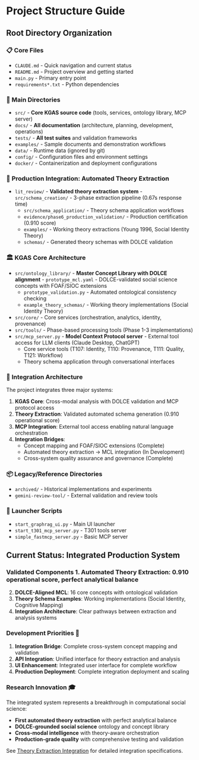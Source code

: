 # Project Structure Guide

## Root Directory Organization

### 📋 Core Files
- `CLAUDE.md` - Quick navigation and current status
- `README.md` - Project overview and getting started
- `main.py` - Primary entry point
- `requirements*.txt` - Python dependencies

### 📁 Main Directories
- `src/` - **Core KGAS source code** (tools, services, ontology library, MCP server)
- `docs/` - **All documentation** (architecture, planning, development, operations)
- `tests/` - **All test suites** and validation frameworks
- `examples/` - Sample documents and demonstration workflows
- `data/` - Runtime data (ignored by git)
- `config/` - Configuration files and environment settings
- `docker/` - Containerization and deployment configurations

### 🔬 **Production Integration: Automated Theory Extraction**
- `lit_review/` - **Validated theory extraction system** - `src/schema_creation/` - 3-phase extraction pipeline (0.67s response time)
  - `src/schema_application/` - Theory schema application workflows  
  - `evidence/phase6_production_validation/` - Production certification (0.910 score)
  - `examples/` - Working theory extractions (Young 1996, Social Identity Theory)
  - `schemas/` - Generated theory schemas with DOLCE validation

### 🏛️ **KGAS Core Architecture**
- `src/ontology_library/` - **Master Concept Library with DOLCE alignment** - `prototype_mcl.yaml` - DOLCE-validated social science concepts with FOAF/SIOC extensions
  - `prototype_validation.py` - Automated ontological consistency checking
  - `example_theory_schemas/` - Working theory implementations (Social Identity Theory)
- `src/core/` - Core services (orchestration, analytics, identity, provenance)
- `src/tools/` - Phase-based processing tools (Phase 1-3 implementations)
- `src/mcp_server.py` - **Model Context Protocol server** - External tool access for LLM clients (Claude Desktop, ChatGPT)
  - Core service tools (T107: Identity, T110: Provenance, T111: Quality, T121: Workflow)
  - Theory schema application through conversational interfaces

### 🔄 **Integration Architecture**
The project integrates three major systems:
1. **KGAS Core**: Cross-modal analysis with DOLCE validation and MCP protocol access
2. **Theory Extraction**: Validated automated schema generation (0.910 operational score)
3. **MCP Integration**: External tool access enabling natural language orchestration
4. **Integration Bridges**: 
   - Concept mapping and FOAF/SIOC extensions (Complete)
   - Automated theory extraction → MCL integration (In Development)
   - Cross-system quality assurance and governance (Complete)

### 📦 Legacy/Reference Directories  
- `archived/` - Historical implementations and experiments
- `gemini-review-tool/` - External validation and review tools

### 🚀 Launcher Scripts
- `start_graphrag_ui.py` - Main UI launcher
- `start_t301_mcp_server.py` - T301 tools server
- `simple_fastmcp_server.py` - Basic MCP server

## Current Status: Integrated Production System

### **Validated Components** 1. **Automated Theory Extraction**: 0.910 operational score, perfect analytical balance
2. **DOLCE-Aligned MCL**: 16 core concepts with ontological validation
3. **Theory Schema Examples**: Working implementations (Social Identity, Cognitive Mapping)
4. **Integration Architecture**: Clear pathways between extraction and analysis systems

### **Development Priorities** 🚧
1. **Integration Bridge**: Complete cross-system concept mapping and validation
2. **API Integration**: Unified interface for theory extraction and analysis
3. **UI Enhancement**: Integrated user interface for complete workflow
4. **Production Deployment**: Complete integration deployment and scaling

### **Research Innovation** 🎓
The integrated system represents a breakthrough in computational social science:
- **First automated theory extraction** with perfect analytical balance
- **DOLCE-grounded social science** ontology and concept library  
- **Cross-modal intelligence** with theory-aware orchestration
- **Production-grade quality** with comprehensive testing and validation

See [Theory Extraction Integration](./systems/theory-extraction-integration.md) for detailed integration specifications.